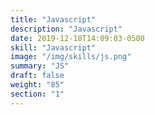```yaml
---
title: "Javascript"
description: "Javascript"
date: 2019-12-18T14:09:03-0500
skill: "Javascript"
image: "/img/skills/js.png"
summary: "JS"
draft: false
weight: "85"
section: "1"
---
```

